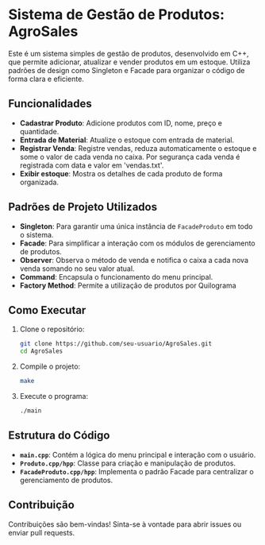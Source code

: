 # Sistema de Gestão de Produtos: AgroSales

Este é um sistema simples de gestão de produtos, desenvolvido em C++, que permite adicionar, atualizar e vender produtos em um estoque. Utiliza padrões de design como Singleton e Facade para organizar o código de forma clara e eficiente.

## Funcionalidades

- **Cadastrar Produto**: Adicione produtos com ID, nome, preço e quantidade.
- **Entrada de Material**: Atualize o estoque com entrada de material.
- **Registrar Venda**: Registre vendas, reduza automaticamente o estoque e some o valor de cada venda no caixa. Por segurança cada venda é registrada com data e valor em 'vendas.txt'.
- **Exibir estoque**: Mostra os detalhes de cada produto de forma organizada.

## Padrões de Projeto Utilizados

- **Singleton**: Para garantir uma única instância de `FacadeProduto` em todo o sistema.
- **Facade**: Para simplificar a interação com os módulos de gerenciamento de produtos.
- **Observer**: Observa o método de venda e notifica o caixa a cada nova venda somando no seu valor atual.
- **Command**: Encapsula o funcionamento do menu principal.
- **Factory Method**: Permite a utilização de produtos por Quilograma 
  
## Como Executar

1. Clone o repositório:
    ```bash
    git clone https://github.com/seu-usuario/AgroSales.git
    cd AgroSales
    ```
2. Compile o projeto:
    ```bash
    make
    ```
3. Execute o programa:
    ```bash
    ./main
    ```

## Estrutura do Código

- **`main.cpp`**: Contém a lógica do menu principal e interação com o usuário.
- **`Produto.cpp/hpp`**: Classe para criação e manipulação de produtos.
- **`FacadeProduto.cpp/hpp`**: Implementa o padrão Facade para centralizar o gerenciamento de produtos.

## Contribuição

Contribuições são bem-vindas! Sinta-se à vontade para abrir issues ou enviar pull requests.
